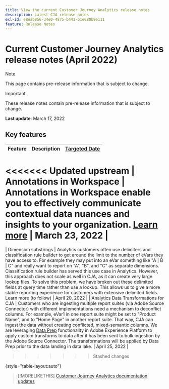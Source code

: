 ```yaml
---
title: View the current Customer Journey Analytics release notes
description: Latest CJA release notes
exl-id: e8eab856-34e0-4875-b441-b1e680b9e111
feature: Release Notes
---
```

# Current Customer Journey Analytics release notes (April 2022)

>[!NOTE]
>
>This page contains pre-release information that is subject to change.

>[!IMPORTANT]
>
>These release notes contain pre-release information that is subject to change.

**Last update**: March 17, 2022

## Key features

| Feature | Description | [Targeted Date](/help/release-notes/releases.md) |
| ----------- | ---------- | ----- |
<<<<<<< Updated upstream
| Annotations in Workspace | Annotations in Workspace enable you to effectively communicate contextual data nuances and insights to your organization. [Learn more](/help/components/annotations/overview.md) | March 23, 2022 |
=======
| Dimension substrings | Analytics customers often use delimiters and classification rule builder to get around the limit to the number of eVars they have access to. For example they may put into an eVar something like "A | B | C" and really want to report on "A", "B", and "C" as separate dimensions. Classification rule builder has served this use case in Analytics. However, this approach does not scale as well in CJA, as it can create very large lookup files. To solve this problem, we have broken out these delimited fields at query time rather than use a lookup. This allows us to give a more stable reporting experience for customers with extensive delimited fields. Learn more (to follow) | April 20, 2022 |
| Analytics Data Transformations for CJA | Customers who are ingesting multiple report suites (via Adobe Source Connector) with different implementations need a mechanism to deconflict columns. For example, eVar1 in one report suite might be set to "Product Name", and to "Home Page" in another report suite. That way, CJA can ingest the data without creating conflicted, mixed-semantic columns. We are leveraging [Data Prep](https://experienceleague.adobe.com/docs/experience-platform/data-prep/home.html) functionality in Adobe Experience Platform to apply custom transforms to data after it has been sent to bulk ingestion by the Adobe Source Connector. The transformations will be applied by Data Prep prior to the data landing in data lake. | April 25, 2022 |
>>>>>>> Stashed changes

{style="table-layout:auto"}

>[!MORELIKETHIS]
>[Customer Journey Analytics documentation updates](/help/release-notes/doc-changes.md)
